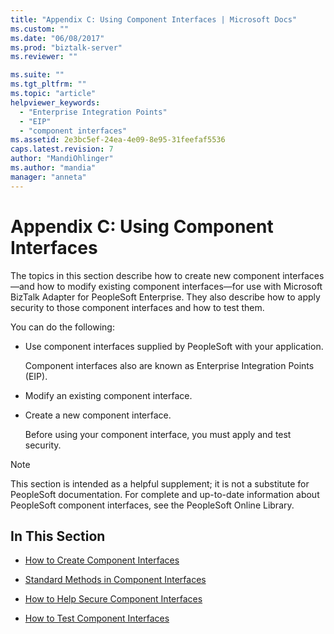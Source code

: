 ```yaml
---
title: "Appendix C: Using Component Interfaces | Microsoft Docs"
ms.custom: ""
ms.date: "06/08/2017"
ms.prod: "biztalk-server"
ms.reviewer: ""

ms.suite: ""
ms.tgt_pltfrm: ""
ms.topic: "article"
helpviewer_keywords: 
  - "Enterprise Integration Points"
  - "EIP"
  - "component interfaces"
ms.assetid: 2e3bc5ef-24ea-4e09-8e95-31feefaf5536
caps.latest.revision: 7
author: "MandiOhlinger"
ms.author: "mandia"
manager: "anneta"
---
```

# Appendix C: Using Component Interfaces
The topics in this section describe how to create new component interfaces—and how to modify existing component interfaces—for use with Microsoft BizTalk Adapter for PeopleSoft Enterprise. They also describe how to apply security to those component interfaces and how to test them.  
  
 You can do the following:  
  
- Use component interfaces supplied by PeopleSoft with your application.  
  
   Component interfaces also are known as Enterprise Integration Points (EIP).  
  
- Modify an existing component interface.  
  
- Create a new component interface.  
  
  Before using your component interface, you must apply and test security.  
  
> [!NOTE]
>  This section is intended as a helpful supplement; it is not a substitute for PeopleSoft documentation. For complete and up-to-date information about PeopleSoft component interfaces, see the PeopleSoft Online Library.  
  
## In This Section  
  
-   [How to Create Component Interfaces](../core/how-to-create-component-interfaces.md)  
  
-   [Standard Methods in Component Interfaces](../core/standard-methods-in-component-interfaces.md)  
  
-   [How to Help Secure Component Interfaces](../core/how-to-help-secure-component-interfaces.md)  
  
-   [How to Test Component Interfaces](../core/how-to-test-component-interfaces.md)